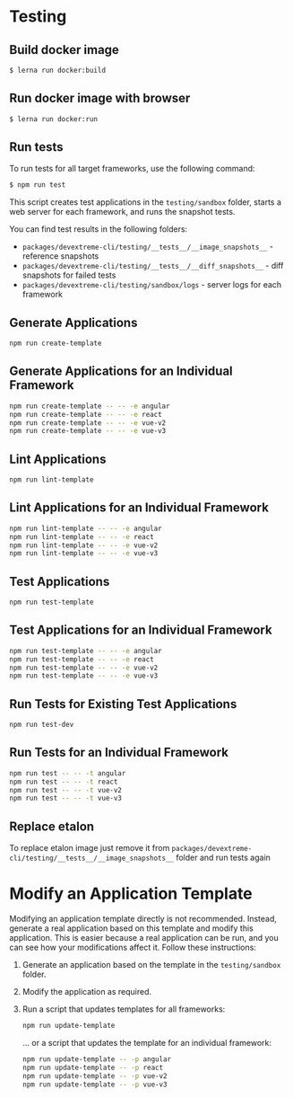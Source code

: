 # Testing

## Build docker image 
```sh
$ lerna run docker:build
```

## Run docker image with browser
```sh
$ lerna run docker:run
```

## Run tests 

To run tests for all target frameworks, use the following command:

```sh
$ npm run test
```

This script creates test applications in the `testing/sandbox` folder, starts a web server for each framework, and runs the snapshot tests.

You can find test results in the following folders:

- `packages/devextreme-cli/testing/__tests__/__image_snapshots__` - reference snapshots
- `packages/devextreme-cli/testing/__tests__/__diff_snapshots__` - diff snapshots for failed tests
- `packages/devextreme-cli/testing/sandbox/logs` - server logs for each framework

## Generate Applications

```sh
npm run create-template
```

## Generate Applications for an Individual Framework

```sh
npm run create-template -- -- -e angular
npm run create-template -- -- -e react
npm run create-template -- -- -e vue-v2
npm run create-template -- -- -e vue-v3
```

## Lint Applications

```sh
npm run lint-template
```

## Lint Applications for an Individual Framework

```sh
npm run lint-template -- -- -e angular
npm run lint-template -- -- -e react
npm run lint-template -- -- -e vue-v2
npm run lint-template -- -- -e vue-v3
```

## Test Applications

```sh
npm run test-template
```

## Test Applications for an Individual Framework

```sh
npm run test-template -- -- -e angular
npm run test-template -- -- -e react
npm run test-template -- -- -e vue-v2
npm run test-template -- -- -e vue-v3
```

## Run Tests for Existing Test Applications

```sh
npm run test-dev
```

## Run Tests for an Individual Framework

```sh
npm run test -- -- -t angular
npm run test -- -- -t react
npm run test -- -- -t vue-v2
npm run test -- -- -t vue-v3
```

## Replace etalon

To replace etalon image just remove it from `packages/devextreme-cli/testing/__tests__/__image_snapshots__` folder and run tests again

# Modify an Application Template

Modifying an application template directly is not recommended. Instead, generate a real application based on this template and modify this application. This is easier because a real application can be run, and you can see how your modifications affect it. Follow these instructions:

1. Generate an application based on the template in the `testing/sandbox` folder.
2. Modify the application as required.
3. Run a script that updates templates for all frameworks:

    ```sh
    npm run update-template
    ```
    
    ... or a script that updates the template for an individual framework:

    ```sh
    npm run update-template -- -p angular
    npm run update-template -- -p react
    npm run update-template -- -p vue-v2
    npm run update-template -- -p vue-v3
    ```
